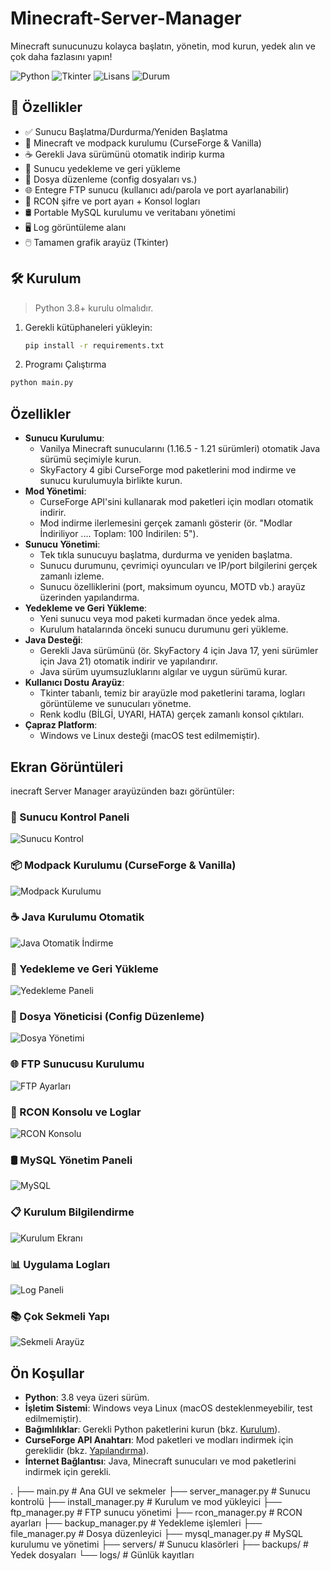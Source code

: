 # Minecraft-Server-Manager
Minecraft sunucunuzu kolayca başlatın, yönetin, mod kurun, yedek alın ve çok daha fazlasını yapın!

![Python](https://img.shields.io/badge/Python-3.8%2B-blue)
![Tkinter](https://img.shields.io/badge/Arayüz-Tkinter-green)
![Lisans](https://img.shields.io/badge/Lisans-MIT-yellow)
![Durum](https://img.shields.io/badge/Durum-Aktif-brightgreen)

## 🚀 Özellikler

- ✅ Sunucu Başlatma/Durdurma/Yeniden Başlatma
- 🔧 Minecraft ve modpack kurulumu (CurseForge & Vanilla)
- ☕ Gerekli Java sürümünü otomatik indirip kurma
- 💾 Sunucu yedekleme ve geri yükleme
- 📂 Dosya düzenleme (config dosyaları vs.)
- 🌐 Entegre FTP sunucu (kullanıcı adı/parola ve port ayarlanabilir)
- 🔌 RCON şifre ve port ayarı + Konsol logları
- 🛢️ Portable MySQL kurulumu ve veritabanı yönetimi
- 🖥️ Log görüntüleme alanı
- 🖱️ Tamamen grafik arayüz (Tkinter)

## 🛠 Kurulum

> Python 3.8+ kurulu olmalıdır.

1. Gerekli kütüphaneleri yükleyin:
   ```bash
   pip install -r requirements.txt
   ```
2. Programı Çalıştırma
```bash
python main.py
```
## Özellikler

- **Sunucu Kurulumu**:
  - Vanilya Minecraft sunucularını (1.16.5 - 1.21 sürümleri) otomatik Java sürümü seçimiyle kurun.
  - SkyFactory 4 gibi CurseForge mod paketlerini mod indirme ve sunucu kurulumuyla birlikte kurun.
- **Mod Yönetimi**:
  - CurseForge API'sini kullanarak mod paketleri için modları otomatik indirir.
  - Mod indirme ilerlemesini gerçek zamanlı gösterir (ör. "Modlar İndiriliyor .... Toplam: 100 İndirilen: 5").
- **Sunucu Yönetimi**:
  - Tek tıkla sunucuyu başlatma, durdurma ve yeniden başlatma.
  - Sunucu durumunu, çevrimiçi oyuncuları ve IP/port bilgilerini gerçek zamanlı izleme.
  - Sunucu özelliklerini (port, maksimum oyuncu, MOTD vb.) arayüz üzerinden yapılandırma.
- **Yedekleme ve Geri Yükleme**:
  - Yeni sunucu veya mod paketi kurmadan önce yedek alma.
  - Kurulum hatalarında önceki sunucu durumunu geri yükleme.
- **Java Desteği**:
  - Gerekli Java sürümünü (ör. SkyFactory 4 için Java 17, yeni sürümler için Java 21) otomatik indirir ve yapılandırır.
  - Java sürüm uyumsuzluklarını algılar ve uygun sürümü kurar.
- **Kullanıcı Dostu Arayüz**:
  - Tkinter tabanlı, temiz bir arayüzle mod paketlerini tarama, logları görüntüleme ve sunucuları yönetme.
  - Renk kodlu (BİLGİ, UYARI, HATA) gerçek zamanlı konsol çıktıları.
- **Çapraz Platform**:
  - Windows ve Linux desteği (macOS test edilmemiştir).

## Ekran Görüntüleri

inecraft Server Manager arayüzünden bazı görüntüler:

### 🔧 Sunucu Kontrol Paneli
![Sunucu Kontrol](mc/Screenshot_1.jpg)

### 📦 Modpack Kurulumu (CurseForge & Vanilla)
![Modpack Kurulumu](mc/Screenshot_2.jpg)

### ☕ Java Kurulumu Otomatik
![Java Otomatik İndirme](mc/Screenshot_3.jpg)

### 💾 Yedekleme ve Geri Yükleme
![Yedekleme Paneli](mc/Screenshot_4.jpg)

### 📁 Dosya Yöneticisi (Config Düzenleme)
![Dosya Yönetimi](mc/Screenshot_5.jpg)

### 🌐 FTP Sunucusu Kurulumu
![FTP Ayarları](mc/Screenshot_6.jpg)

### 🔌 RCON Konsolu ve Loglar
![RCON Konsolu](mc/Screenshot_7.jpg)

### 🛢️ MySQL Yönetim Paneli
![MySQL](mc/Screenshot_8.jpg)

### 📋 Kurulum Bilgilendirme
![Kurulum Ekranı](mc/Screenshot_9.jpg)

### 📊 Uygulama Logları
![Log Paneli](mc/Screenshot_10.jpg)

### 📚 Çok Sekmeli Yapı
![Sekmeli Arayüz](mc/Screenshot_11.jpg)

## Ön Koşullar

- **Python**: 3.8 veya üzeri sürüm.
- **İşletim Sistemi**: Windows veya Linux (macOS desteklenmeyebilir, test edilmemiştir).
- **Bağımlılıklar**: Gerekli Python paketlerini kurun (bkz. [Kurulum](#kurulum)).
- **CurseForge API Anahtarı**: Mod paketleri ve modları indirmek için gereklidir (bkz. [Yapılandırma](#yapılandırma)).
- **İnternet Bağlantısı**: Java, Minecraft sunucuları ve mod paketlerini indirmek için gerekli.

.
├── main.py                # Ana GUI ve sekmeler
├── server_manager.py      # Sunucu kontrolü
├── install_manager.py     # Kurulum ve mod yükleyici
├── ftp_manager.py         # FTP sunucu yönetimi
├── rcon_manager.py        # RCON ayarları
├── backup_manager.py      # Yedekleme işlemleri
├── file_manager.py        # Dosya düzenleyici
├── mysql_manager.py       # MySQL kurulumu ve yönetimi
├── servers/               # Sunucu klasörleri
├── backups/               # Yedek dosyaları
└── logs/                  # Günlük kayıtları
